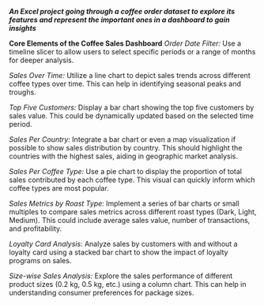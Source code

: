 ***An Excel project going through a coffee order dataset to explore its features and represent the important ones in a dashboard to gain insights***

**Core Elements of the Coffee Sales Dashboard**
*Order Date Filter:*
Use a timeline slicer to allow users to select specific periods or a range of months for deeper analysis.

*Sales Over Time:*
Utilize a line chart to depict sales trends across different coffee types over time. This can help in identifying seasonal peaks and troughs.

*Top Five Customers:*
Display a bar chart showing the top five customers by sales value. This could be dynamically updated based on the selected time period.

*Sales Per Country:*
Integrate a bar chart or even a map visualization if possible to show sales distribution by country. This should highlight the countries with the highest sales, aiding in geographic market analysis.

*Sales Per Coffee Type:*
Use a pie chart to display the proportion of total sales contributed by each coffee type. This visual can quickly inform which coffee types are most popular.

*Sales Metrics by Roast Type:*
Implement a series of bar charts or small multiples to compare sales metrics across different roast types (Dark, Light, Medium). This could include average sales value, number of transactions, and profitability.

*Loyalty Card Analysis:*
Analyze sales by customers with and without a loyalty card using a stacked bar chart to show the impact of loyalty programs on sales.

*Size-wise Sales Analysis:*
Explore the sales performance of different product sizes (0.2 kg, 0.5 kg, etc.) using a column chart. This can help in understanding consumer preferences for package sizes.
